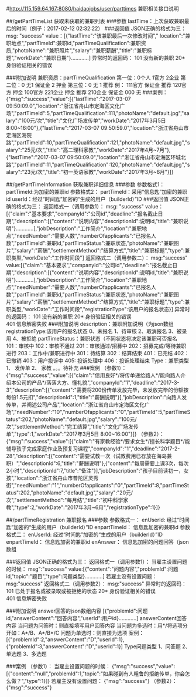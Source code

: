 #http://115.159.64.167:8080/haidaojobs/user/parttimes
兼职相关接口说明

##/getPartTimeList
获取未获取的兼职列表
###参数
	lastTime：上次获取兼职最后的时间（例子：2017-02-12 02:32:22）
###返回值
	JSON正确的格式为三：
		msg: "success"
		value：[{"lastTime":"该兼职最后一次修改时间"," location":"兼职地点","partTimeId":兼职id,"partTimeQualification":兼职资质,"photoName":"兼职照片","salary":"兼职薪酬","title":"兼职标题","workDate":"兼职日期"}…………]
	异常时的返回码：
		101	没有新的兼职
		20*   身份验证相关的错误
		
###附加说明
	兼职资质：partTimeQualification
		第一位：0个人 1官方 2企业
		第二位：0 无1 保证金 2 押金
		第三位：0 无 1 推荐
	例：
		111官方 保证金 推荐
		120官方  押金
		100官方 
		221企业  押金 推荐
		210企业 保证金
		000 无
###案例：
	{"msg":"success","value":[{"lastTime":"2017-03-07 09:50:09.0","location":"浙江省舟山市定海区文化广场","partTimeId":5,"partTimeQualification":111,"photoName":"default.jpg","salary":"100元/次","title":"文化广场发传单","workDate":"2017年3月5日 8:00~16:00"},{"lastTime":"2017-03-07 09:50:59.0","location":"浙江省舟山市定海区海院路","partTimeId":10,"partTimeQualification":121,"photoName":"default.jpg","salary":"25元/次","title":"高二理科家教","workDate":"2017年4月~7月"},{"lastTime":"2017-03-07 09:50:09.0","location":"浙江省舟山市定海区环城北路","partTimeId":11,"partTimeQualification":120,"photoName":"default.jpg","salary":"23元/次","title":"初一英语家教","workDate":"2017年3月~6月"}]}
	
##/getPartTimeInformation
获取兼职详细信息
###参数
	参数格式1：
		partTimeId:为加密的兼职id
	参数格式2：
		partTimeId：采用“信息匙”加密的兼职id
		userId：经过“时间匙”加密的“生成的用户（builderId）”ID
###返回值
	JSON正确的格式为三：
		返回格式一（调用参数1）：
			msg: "success"
			value：[{"claim":"基本要求","companyId":"公司id","deadline":"报名截止日期","description":[{"content":"说明内容","descriptionId":说明id,"title":"兼职说明"}…………],"jobDescription":"工作简介","location":"兼职地点","needNumber":"需要人数","numberOfapplicants":"已报名人数","partTimeId":兼职id,"partTimeStatus":兼职状态,"photoName":"兼职图片","salary":"薪酬","settlementMethod":"结算方式","title":"兼职标题","type":兼职类型,"workDate":"工作时间段"]
		返回格式二（调用参数二）：
			msg:"success"
			value:[{"claim":"基本要求","companyId":"公司id","deadline":"报名截止日期","description":[{"content":"说明内容","descriptionId":说明id,"title":"兼职说明"}…………],"jobDescription":"工作简介","location":"兼职地点","needNumber":"需要人数","numberOfapplicants":"已报名人数","partTimeId":兼职id,"partTimeStatus":兼职状态,"photoName":"兼职图片","salary":"薪酬","settlementMethod":"结算方式","title":"兼职标题","type":兼职类型,"workDate":"工作时间段","registrationType":该用户的报名状态}]
	异常时的返回码：
		101	  没有新的兼职
		20* 身份验证相关的错误	
		401  信息解密失败
###附加说明	
	description：兼职附加说明（为json数组
	registrationType:该用户的报名状态
		0、未报名
		1、待审核
		2、取消报名
		3、被录用
		4、被拒绝
	partTimeStatus：兼职状态（不同状态将决定该兼职可否报名
	  101：审核中
	  102：审核不通过
	  201：审核通过/招募中
	  202：招募完成/等待兼职进行
	  203：工作中/兼职进行中
	  301：待结算
	  302：结算结束
	  401：已完结
	  402：已撤销
	  403：用户投诉中
	  405: 投诉处理中
	  406：投诉处理结束
	Type：兼职类型
		1、	发传单
		2、	家教
		。。。待补充
###案例
	（参数1）：
		{"msg":"success","value":[{"claim":"信用良好*/将传单递给路人*/能向路人介绍本公司的产品*/落落大方、懂礼貌","companyId":"1","deadline":"2017-3-3","description":[{"content":"需要将200份传单发放完毕，未发放完毕的份额按每份1.5元扣","descriptionId":1,"title":"薪酬说明"}],"jobDescription":"向路人发传单，并阐述公司产品","location":"浙江省舟山市定海区文化广场","needNumber":"10","numberOfapplicants":"0","partTimeId":5,"partTimeStatus":202,"photoName":"default.jpg","salary":"100元/次","settlementMethod":"完工结算","title":"文化广场发传单","type":1,"workDate":"2017年3月5日 8:00~16:00"}]}
	（参数2）：
		{"msg":"success","value":[{"claim":"有家教经验*/要求女生*/擅长科学题目*/能辅导孩子完成家庭作业及预复习课程","companyId":"1","deadline":"2017-2-28","description":[{"content":"需要试教一次（试教费用已存放在海岛兼职）","descriptionId":6,"title":"薪酬说明"},{"content":"每周需要上课3次，每次2小时","descriptionId":7,"title":"备注"}],"jobDescription":"孩子目前读初一，女孩","location":"浙江省舟山市普陀区灵秀街","needNumber":"1","numberOfapplicants":"0","partTimeId":8,"partTimeStatus":202,"photoName":"default.jpg","salary":"20元/次","settlementMethod":"每月结","title":"初中科学家教","type":2,"workDate":"2017年3月~6月","registrationType":1}]}

##/partTimeRegistration
兼职报名
###参数
	参数格式一：
		enUserId:
			经过“时间匙”加密的“生成的用户（builderId）”ID
		enpartTimeId：
			信息匙加密的兼职id
	参数格式二：
		enUserId:
			经过“时间匙”加密的“生成的用户（builderId）”ID
		enpartTimeId：
			信息匙加密的兼职id
		enAnswer：
			信息匙加密的问题回答（json数组
		
###返回值
	JSON正确的格式为三：
		返回格式一（调用参数1）：
			当雇主设置问题的时候：
				msg":"success"
				value:[{"content":"问题内容","problemId":问题id,"topic":"题目","type":问题类型}…………]
			若雇主没有设置问题：
				msg:"success"
		返回格式二（调用参数2）：
			msg:"success"
	异常时的返回码：
		101 已处于报名或被录取或被拒绝的状态
		20* 身份验证相关的错误	
		401  信息解密失败
		
###附加说明
	answer回答的json数组内容
		[{"problemId":问题id,"answerContent":"回答内容","userId":用户id}…………]
		answerContent回答内容
		当问题为问答时：则直接填写用户回答内容
		当问题为多选时：用*/将选项分开如：A*/B、A*/B*/C
		问题为单选时：则直接为选项
	案例：
		[{"problemId":2,"answerContent":"D","userId":1},{"problemId":3,"answerContent":"D","userId":1}]
	Type问题类型
	 1、问答题
	 2、单选题
	 3、多选题
	
###案例
	（参数1）：
		当雇主设置问题的时候：
		{"msg":"success","value":[{"content":"null","problemId":1,"topic":"如果碰到有人粗鲁的拒绝传单，你会怎么做？","type":1}]}
		若雇主没有设置问题：
		{"msg":"success"}
	（参数2）：
		{"msg":"success"}





















